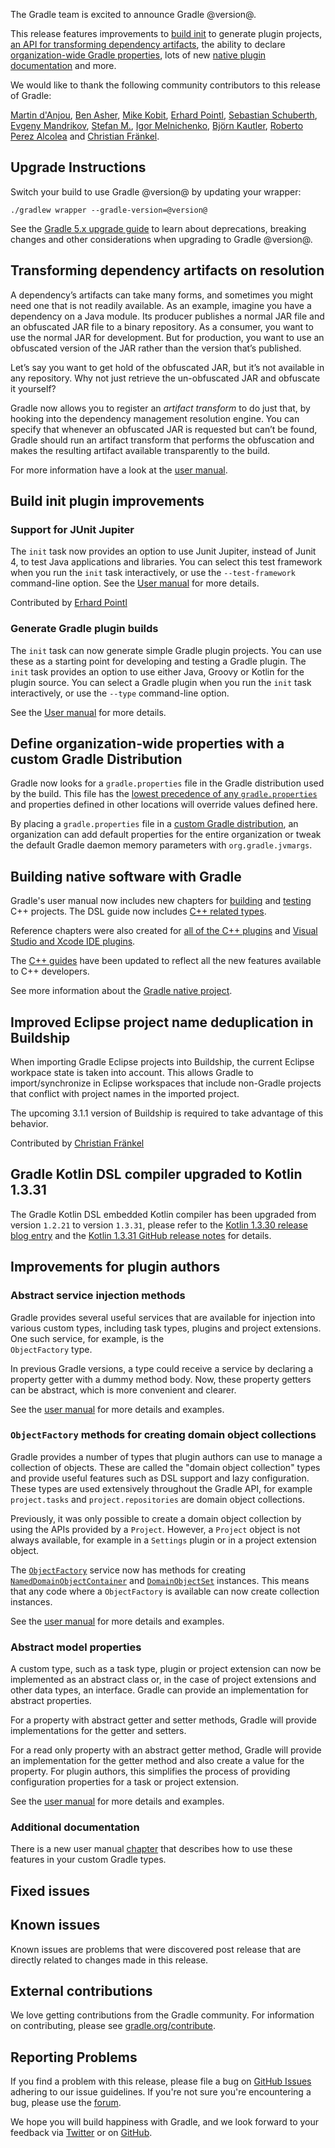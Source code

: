 The Gradle team is excited to announce Gradle @version@.

This release features improvements to [build init](#build-init) to generate plugin projects, 
[an API for transforming dependency artifacts](#artifact-transforms), 
the ability to declare [organization-wide Gradle properties](#gradle-properties), 
lots of new [native plugin documentation](#native-support) and more.

We would like to thank the following community contributors to this release of Gradle:
<!-- 
Include only their name, impactful features should be called out separately below.
 [Some person](https://github.com/some-person)
-->
[Martin d'Anjou](https://github.com/martinda),
[Ben Asher](https://github.com/benasher44),
[Mike Kobit](https://github.com/mkobit),
[Erhard Pointl](https://github.com/epeee),
[Sebastian Schuberth](https://github.com/sschuberth),
[Evgeny Mandrikov](https://github.com/Godin),
[Stefan M.](https://github.com/StefMa),
[Igor Melnichenko](https://github.com/Myllyenko),
[Björn Kautler](https://github.com/Vampire),
[Roberto Perez Alcolea](https://github.com/rpalcolea) and
[Christian Fränkel](https://github.com/fraenkelc).


## Upgrade Instructions

Switch your build to use Gradle @version@ by updating your wrapper:

`./gradlew wrapper --gradle-version=@version@`

See the [Gradle 5.x upgrade guide](userguide/upgrading_version_5.html#changes_@baseVersion@) to learn about deprecations, breaking changes and other considerations when upgrading to Gradle @version@.

<!-- Do not add breaking changes or deprecations here! Add them to the upgrade guide instead. --> 

<a name="artifact-transforms"/>

## Transforming dependency artifacts on resolution

A dependency’s artifacts can take many forms, and sometimes you might need one that is not readily available.
As an example, imagine you have a dependency on a Java module.
Its producer publishes a normal JAR file and an obfuscated JAR file to a binary repository.
As a consumer, you want to use the normal JAR for development.
But for production, you want to use an obfuscated version of the JAR rather than the version that’s published.

Let’s say you want to get hold of the obfuscated JAR, but it’s not available in any repository.
Why not just retrieve the un-obfuscated JAR and obfuscate it yourself?

Gradle now allows you to register an _artifact transform_ to do just that, by hooking into the dependency management resolution engine.
You can specify that whenever an obfuscated JAR is requested but can’t be found, Gradle should run an artifact transform that performs the obfuscation and makes the resulting artifact available transparently to the build.
 
For more information have a look at the [user manual](userguide/dependency_management_attribute_based_matching.html#sec:abm_artifact_transforms).

<a name="build-init"/>

## Build init plugin improvements

### Support for JUnit Jupiter

The `init` task now provides an option to use Junit Jupiter, instead of Junit 4, to test Java applications and libraries. You can select this test framework when you run the `init` task interactively, or use the `--test-framework` command-line option. See the [User manual](userguide/build_init_plugin.html) for more details.

Contributed by [Erhard Pointl](https://github.com/epeee)

### Generate Gradle plugin builds

The `init` task can now generate simple Gradle plugin projects. You can use these as a starting point for developing and testing a Gradle plugin. The `init` task provides an option to use either Java, Groovy or Kotlin for the plugin source. You can select a Gradle plugin when you run the `init` task interactively, or use the `--type` command-line option.

See the [User manual](userguide/build_init_plugin.html) for more details.

<a name="gradle-properties"/>

## Define organization-wide properties with a custom Gradle Distribution

Gradle now looks for a `gradle.properties` file in the Gradle distribution used by the build.  This file has the [lowest precedence of any `gradle.properties`](userguide/build_environment.html#sec:gradle_configuration_properties) and properties defined in other locations will override values defined here.

By placing a `gradle.properties` file in a [custom Gradle distribution](userguide/organizing_gradle_projects.html#sec:custom_gradle_distribution), an organization can add default properties for the entire organization or tweak the default Gradle daemon memory parameters with `org.gradle.jvmargs`.

<a name="native-support"/>

## Building native software with Gradle

Gradle's user manual now includes new chapters for [building](userguide/building_cpp_projects.html) and [testing](userguide/cpp_testing.html) C++ projects.  The DSL guide now includes [C++ related types](dsl/index.html#N10808).

Reference chapters were also created for [all of the C++ plugins](userguide/plugin_reference.html#native_languages) and [Visual Studio and Xcode IDE plugins](userguide/plugin_reference.html#ide_integration).

The [C++ guides](https://gradle.org/guides/?q=Native) have been updated to reflect all the new features available to C++ developers.

See more information about the [Gradle native project](https://github.com/gradle/gradle-native/blob/master/docs/RELEASE-NOTES.md#changes-included-in-gradle-55).

## Improved Eclipse project name deduplication in Buildship

When importing Gradle Eclipse projects into Buildship, the current Eclipse workpace state is taken into account. This allows Gradle to import/synchronize in Eclipse workspaces that include
non-Gradle projects that conflict with project names in the imported project.

The upcoming 3.1.1 version of Buildship is required to take advantage of this behavior.

Contributed by [Christian Fränkel](https://github.com/fraenkelc)

## Gradle Kotlin DSL compiler upgraded to Kotlin 1.3.31

The Gradle Kotlin DSL embedded Kotlin compiler has been upgraded from version `1.2.21` to version `1.3.31`, please refer to the [Kotlin 1.3.30 release blog entry](https://blog.jetbrains.com/kotlin/2019/04/kotlin-1-3-30-released/) and the [Kotlin 1.3.31 GitHub release notes](https://github.com/JetBrains/kotlin/releases/tag/v1.3.31) for details.

## Improvements for plugin authors

### Abstract service injection methods

Gradle provides several useful services that are available for injection into various custom types, including task types, plugins and project extensions. One such service, for example, is the  
`ObjectFactory` type.

In previous Gradle versions, a type could receive a service by declaring a property getter with a dummy method body. Now, these property getters can be abstract, which is more convenient and clearer.

See the [user manual](userguide/custom_gradle_types.html#service_injection) for more details and examples.

### `ObjectFactory` methods for creating domain object collections

Gradle provides a number of types that plugin authors can use to manage a collection of objects. These are called the "domain object collection" types and provide useful features such as DSL support 
and lazy configuration. These types are used extensively throughout the Gradle API, for example `project.tasks` and `project.repositories` are domain object collections.  

Previously, it was only possible to create a domain object collection by using the APIs provided by a `Project`. However, a `Project` object is not always available, for example
in a `Settings` plugin or in a project extension object.

The [`ObjectFactory`](javadoc/org/gradle/api/model/ObjectFactory.html) service now has methods for creating [`NamedDomainObjectContainer`](javadoc/org/gradle/api/NamedDomainObjectContainer.html) and [`DomainObjectSet`](javadoc/org/gradle/api/DomainObjectSet.html) instances.
This means that any code where a `ObjectFactory` is available can now create collection instances. 

See the [user manual](userguide/custom_gradle_types.html#collection_types) for more details and examples.

### Abstract model properties

A custom type, such as a task type, plugin or project extension can now be implemented as an abstract class or, in the case of project extensions and other data types, an interface.
Gradle can provide an implementation for abstract properties.

For a property with abstract getter and setter methods, Gradle will provide implementations for the getter and setters.

For a read only property with an abstract getter method, Gradle will provide an implementation for the getter method and also create a value for the property.
For plugin authors, this simplifies the process of providing configuration properties for a task or project extension.

See the [user manual](userguide/custom_gradle_types.html#managed_properties) for more details and examples.

### Additional documentation

There is a new user manual [chapter](userguide/custom_gradle_types.html) that describes how to use these features in your custom Gradle types.

## Fixed issues

## Known issues

Known issues are problems that were discovered post release that are directly related to changes made in this release.

## External contributions

We love getting contributions from the Gradle community. For information on contributing, please see [gradle.org/contribute](https://gradle.org/contribute).

## Reporting Problems

If you find a problem with this release, please file a bug on [GitHub Issues](https://github.com/gradle/gradle/issues) adhering to our issue guidelines. 
If you're not sure you're encountering a bug, please use the [forum](https://discuss.gradle.org/c/help-discuss).

We hope you will build happiness with Gradle, and we look forward to your feedback via [Twitter](https://twitter.com/gradle) or on [GitHub](https://github.com/gradle).
